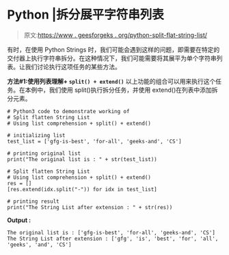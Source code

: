 # Python |拆分展平字符串列表

> 原文:[https://www . geesforgeks . org/python-split-flat-string-list/](https://www.geeksforgeeks.org/python-split-flatten-string-list/)

有时，在使用 Python Strings 时，我们可能会遇到这样的问题，即需要在特定的交付器上执行字符串拆分。在这种情况下，我们可能需要将其展平为单个字符串列表。让我们讨论执行这项任务的某些方法。

**方法#1:使用列表理解+ `split() + extend()`**
以上功能的组合可以用来执行这个任务。在本例中，我们使用 split()执行拆分任务，并使用 extend()在列表中添加拆分元素。

```
# Python3 code to demonstrate working of 
# Split flatten String List
# Using list comprehension + split() + extend()

# initializing list
test_list = ['gfg-is-best', 'for-all', 'geeks-and', 'CS']

# printing original list
print("The original list is : " + str(test_list))

# Split flatten String List
# Using list comprehension + split() + extend()
res = []
[res.extend(idx.split("-")) for idx in test_list] 

# printing result 
print("The String List after extension : " + str(res)) 
```

**Output :**

```
The original list is : ['gfg-is-best', 'for-all', 'geeks-and', 'CS']
The String List after extension : ['gfg', 'is', 'best', 'for', 'all', 'geeks', 'and', 'CS']

```